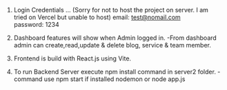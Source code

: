 1.  Login Credentials ... (Sorry for not to host the project on server. I am tried on Vercel but unable to host)
      email: test@nomail.com  
      password: 1234
2.  Dashboard features will show when Admin logged in.
    -From dashboard admin can create,read,update & delete blog, service & team member.

3.  Frontend is build with React.js using Vite.
4.  To run Backend Server execute npm install command in server2 folder.
     -command use npm start if installed nodemon or node app.js
